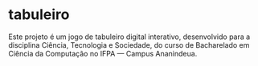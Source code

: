 # tabuleiro
Este projeto é um jogo de tabuleiro digital interativo, desenvolvido para a disciplina Ciência, Tecnologia e Sociedade, do curso de Bacharelado em Ciência da Computação no IFPA — Campus Ananindeua.  
